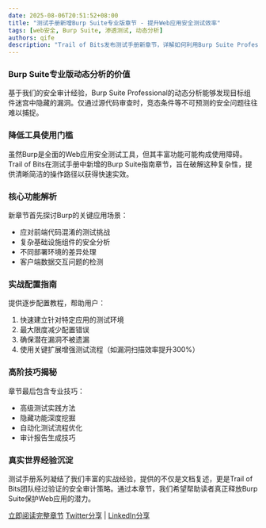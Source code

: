 ```yaml
---
date: 2025-08-06T20:51:52+08:00
title: "测试手册新增Burp Suite专业版章节 - 提升Web应用安全测试效率"
tags: [web安全, Burp Suite, 渗透测试, 动态分析]
authors: qife
description: "Trail of Bits发布测试手册新章节，详解如何利用Burp Suite Professional进行高效动态安全测试，包含环境配置、扩展使用技巧及实战经验，帮助发现前端混淆、竞态条件等隐蔽漏洞。"
---
```


### Burp Suite专业版动态分析的价值
基于我们的安全审计经验，Burp Suite Professional的动态分析能够发现目标组件迷宫中隐藏的漏洞。仅通过源代码审查时，竞态条件等不可预测的安全问题往往难以捕捉。

### 降低工具使用门槛
虽然Burp是全面的Web应用安全测试工具，但其丰富功能可能构成使用障碍。Trail of Bits在测试手册中新增的Burp Suite指南章节，旨在破解这种复杂性，提供清晰简洁的操作路径以获得快速实效。

### 核心功能解析
新章节首先探讨Burp的关键应用场景：
- 应对前端代码混淆的测试挑战
- 复杂基础设施组件的安全分析
- 不同部署环境的差异处理
- 客户端数据交互问题的检测

### 实战配置指南
提供逐步配置教程，帮助用户：
1. 快速建立针对特定应用的测试环境
2. 最大限度减少配置错误
3. 确保潜在漏洞不被遗漏
4. 使用关键扩展增强测试流程（如漏洞扫描效率提升300%）

### 高阶技巧揭秘
章节最后包含专业技巧：
- 高级测试实践方法
- 隐藏功能深度挖掘
- 自动化测试流程优化
- 审计报告生成技巧

### 真实世界经验沉淀
测试手册系列凝结了我们丰富的实战经验，提供的不仅是文档复述，更是Trail of Bits团队经过验证的安全审计策略。通过本章节，我们希望帮助读者真正释放Burp Suite保护Web应用的潜力。

[立即阅读完整章节](https://trailofbits.com/testing-handbook/burp-suite)
[Twitter分享](https://twitter.com) | [LinkedIn分享](https://linkedin.com)